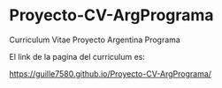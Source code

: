 # Proyecto-CV-ArgPrograma
Curriculum Vitae
Proyecto Argentina Programa 

El link de la pagina del curriculum es:

https://guille7580.github.io/Proyecto-CV-ArgPrograma/
